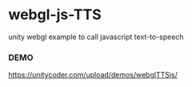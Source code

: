 # webgl-js-TTS
unity webgl example to call javascript text-to-speech

### DEMO
https://unitycoder.com/upload/demos/webglTTSjs/
